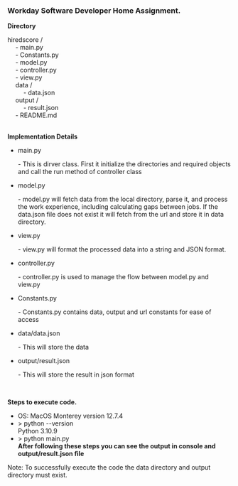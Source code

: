 <h3>Workday Software Developer Home Assignment.</h3>

<p><strong>Directory</strong></p>
hiredscore / </br>
&emsp; - main.py </br>
&emsp; - Constants.py </br>
&emsp; - model.py </br>
&emsp; - controller.py </br>
&emsp; - view.py </br>
&emsp; data / </br>
&emsp; &emsp; - data.json </br>
&emsp; output / </br>
&emsp; &emsp; - result.json </br>
&emsp; - README.md </br> </br>

<p><strong>Implementation Details</strong></p>
<ul>
  <li>
    <p>main.py</p>
    <p> - This is dirver class. First it initialize the directories and required objects and call the run method of controller class</p>
  </li>
  <li>
    <p>model.py</p>
    <p> - model.py will fetch data from the local directory, parse it, and process the work experience, including calculating gaps between jobs. If the data.json file does not exist it will fetch from the url and store it in data directory.</p>
  </li>

  <li>
    <p>view.py</p>
    <p> - view.py will format the processed data into a string and JSON format.</p>
  </li>

  <li>
    <p>controller.py</p>
    <p> - controller.py is used to manage the flow between model.py and view.py</p>
  </li>

  <li>
    <p>Constants.py</p>
    <p> - Constants.py contains data, output and url constants for ease of access</p>
  </li>

  <li>
    <p>data/data.json</p>
    <p> - This will store the data</p>
  </li>

  <li>
    <p>output/result.json</p>
    <p> - This will store the result in json format</p>
  </li>
</ul>

<br>
<p><strong>Steps to execute code.</strong></p>
<ul>
  <li>OS: MacOS Monterey version 12.7.4</li>
  <li>> python --version <br> Python 3.10.9</li>
  <li>> python main.py <br> <strong>After following these steps you can see the output in console and output/result.json file</strong></li>
  
</ul>
<p>Note: To successfully execute the code the data directory and output directory must exist.</p>
